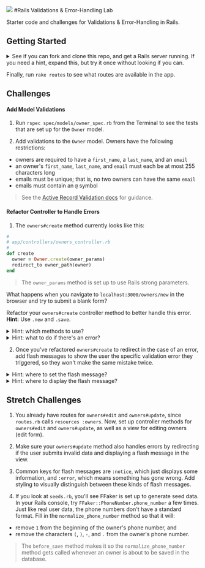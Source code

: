 ![](https://ga-dash.s3.amazonaws.com/production/assets/logo-9f88ae6c9c3871690e33280fcf557f33.png)
#Rails Validations & Error-Handling Lab

Starter code and challenges for Validations & Error-Handling in Rails.

## Getting Started
<details>
<summary>See if you can fork and clone this repo, and get a Rails server running.  If you need a hint, expand this, but try it once without looking if you can.</summary>
<ol>
<li>Fork this repo, and clone it into your WDI class folder on your local machine.</li>
<li>Run `bundle` in the Terminal to install gems from the Gemfile.</li>
<li>Run `rake db:create db:migrate` in the Terminal to create your local database and run the migrations.</li>
<li>Run `rails s` in the Terminal to start your server.</li>
<li>Navigate to `localhost:3000` in the browser - you should see a generic `site#index` page.</li>
</ol>
</details>

Finally, run `rake routes` to see what routes are available in the app.

## Challenges

#### Add Model Validations

1. Run `rspec spec/models/owner_spec.rb` from the Terminal to see the tests that are set up for the `Owner` model.

1. Add validations to the `Owner` model. Owners have the following restrictions:  
  * owners are required to have a `first_name`, a `last_name`, and an `email`  
  * an owner's `first_name`, `last_name`, and `email` must each be at most 255 characters long  
  * emails must be unique; that is, no two owners can have the same `email`  
  * emails must contain an `@` symbol

   > See the [Active Record Validation docs](http://guides.rubyonrails.org/active_record_validations.html) for guidance.

#### Refactor Controller to Handle Errors

1. The `owners#create` method currently looks like this:

  ```ruby
  #
  # app/controllers/owners_controller.rb
  #
  def create
    owner = Owner.create(owner_params)
    redirect_to owner_path(owner)
  end
  ```

  > The `owner_params` method is set up to use Rails strong parameters.

  What happens when you navigate to `localhost:3000/owners/new` in the browser and try to submit a blank form?

  Refactor your `owners#create` controller method to better handle this error. **Hint:** Use `.new` and `.save`.

  <details>
    <summary>Hint: which methods to use?</summary>
    Try `.new` and `.save` so it's easier to see if there's an error.
  </details>

  <details>
    <summary>Hint: what to do if there's an error?</summary>
    For now, redirect back to the page with the form.  If you don't remember the path helper method to use, `rake routes` in your Terminal and check the prefixes!
  </details>

2. Once you've refactored `owners#create` to redirect in the case of an error, add flash messages to show the user the specific validation error they triggered, so they won't make the same mistake twice.

  <details>
    <summary>Hint: where to set the flash message?</summary>
    Set the flash message in the controller by adding the message into the `flash` hash. (See the [Rails Flash message docs](http://api.rubyonrails.org/classes/ActionDispatch/Flash.html) for a syntax refresher.)
  </details>

  <details>
    <summary>Hint: where to display the flash message?</summary>
    Create a place to render the flash message in the main application layout (`app/views/layouts/application.html.erb`).
  </details>



## Stretch Challenges

1. You already have routes for `owners#edit` and `owners#update`, since  `routes.rb` calls `resources :owners`. Now, set up controller methods for `owners#edit` and `owners#update`, as well as a view for editing owners (edit form).

2. Make sure your `owners#update` method also handles errors by redirecting if the user submits invalid data and displaying a flash message in the view.

1. Common keys for flash messages are `:notice`, which just displays some information, and `:error`, which means something has gone wrong. Add styling to visually distinguish between these kinds of flash messages.

1. If you look at `seeds.rb`, you'll see FFaker is set up to generate seed data. In your Rails console, try `FFaker::PhoneNumber.phone_number` a few times. Just like real user data, the phone numbers don't have a standard format.  Fill in the `normalize_phone_number` method so that it will:
  * remove `1` from the beginning of the owner's phone number, and   
  * remove the characters `(`, `)`, `-`, and `.` from the owner's phone number.

  > The `before_save` method makes it so the `normalize_phone_number` method gets called whenever an owner is about to be saved in the database.
